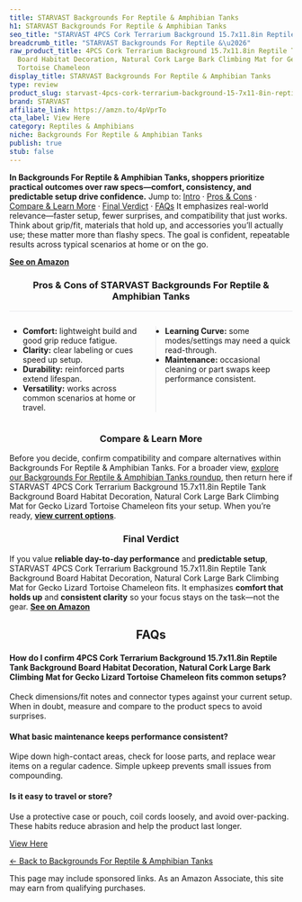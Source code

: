 ```yaml
---
title: STARVAST Backgrounds For Reptile & Amphibian Tanks
h1: STARVAST Backgrounds For Reptile & Amphibian Tanks
seo_title: "STARVAST 4PCS Cork Terrarium Background 15.7x11.8in Reptile\u2026"
breadcrumb_title: "STARVAST Backgrounds For Reptile &\u2026"
raw_product_title: 4PCS Cork Terrarium Background 15.7x11.8in Reptile Tank Background
  Board Habitat Decoration, Natural Cork Large Bark Climbing Mat for Gecko Lizard
  Tortoise Chameleon
display_title: STARVAST Backgrounds For Reptile & Amphibian Tanks
type: review
product_slug: starvast-4pcs-cork-terrarium-background-15-7x11-8in-reptile-tank-backgr-0f5649a1
brand: STARVAST
affiliate_link: https://amzn.to/4pVprTo
cta_label: View Here
category: Reptiles & Amphibians
niche: Backgrounds For Reptile & Amphibian Tanks
publish: true
stub: false
---
```


<div id="intro" class="full-width"><p><strong>In Backgrounds For Reptile & Amphibian Tanks, shoppers prioritize practical outcomes over raw specs&mdash;comfort, consistency, and predictable setup drive confidence.</strong> Jump to: <a href="#intro">Intro</a> · <a href="#pros-cons">Pros &amp; Cons</a> · <a href="#compare-more">Compare &amp; Learn More</a> · <a href="#verdict">Final Verdict</a> · <a href="#faqs">FAQs</a> It emphasizes real-world relevance&mdash;faster setup, fewer surprises, and compatibility that just works. Think about grip/fit, materials that hold up, and accessories you’ll actually use; these matter more than flashy specs. The goal is confident, repeatable results across typical scenarios at home or on the go.</p><p><a href="https://amzn.to/4pVprTo" rel="nofollow sponsored noopener" target="_blank"><strong>See on Amazon</strong></a></p></div>
<h3 id="pros-cons" style="text-align:center;">Pros &amp; Cons of STARVAST Backgrounds For Reptile & Amphibian Tanks</h3>
<div class="pc-grid" style="display:grid;grid-template-columns:1fr 1fr;gap:16px;border-top:1px solid #e5e7eb;padding-top:12px;">
  <ul>
    <li><strong>Comfort:</strong> lightweight build and good grip reduce fatigue.</li>
    <li><strong>Clarity:</strong> clear labeling or cues speed up setup.</li>
    <li><strong>Durability:</strong> reinforced parts extend lifespan.</li>
    <li><strong>Versatility:</strong> works across common scenarios at home or travel.</li>
  </ul>
  <ul style="border-left:1px solid #e5e7eb;padding-left:16px;">
    <li><strong>Learning Curve:</strong> some modes/settings may need a quick read-through.</li>
    <li><strong>Maintenance:</strong> occasional cleaning or part swaps keep performance consistent.</li>
  </ul>
</div>


<h3 id="compare-more" style="text-align:center;">Compare &amp; Learn More</h3>
<p>Before you decide, confirm compatibility and compare alternatives within Backgrounds For Reptile & Amphibian Tanks. For a broader view, <a href="#">explore our Backgrounds For Reptile & Amphibian Tanks roundup</a>, then return here if STARVAST 4PCS Cork Terrarium Background 15.7x11.8in Reptile Tank Background Board Habitat Decoration, Natural Cork Large Bark Climbing Mat for Gecko Lizard Tortoise Chameleon fits your setup. When you’re ready, <a href="https://amzn.to/4pVprTo" rel="nofollow sponsored noopener" target="_blank"><strong>view current options</strong></a>.</p>

<h3 id="verdict" style="text-align:center;">Final Verdict</h3>
<p>If you value <strong>reliable day-to-day performance</strong> and <strong>predictable setup</strong>, STARVAST 4PCS Cork Terrarium Background 15.7x11.8in Reptile Tank Background Board Habitat Decoration, Natural Cork Large Bark Climbing Mat for Gecko Lizard Tortoise Chameleon fits. It emphasizes <strong>comfort that holds up</strong> and <strong>consistent clarity</strong> so your focus stays on the task&mdash;not the gear. <a href="https://amzn.to/4pVprTo" rel="nofollow sponsored noopener" target="_blank"><strong>See on Amazon</strong></a></p>

<h2 id="faqs" style="text-align:center;">FAQs</h2>
<h4><strong>How do I confirm 4PCS Cork Terrarium Background 15.7x11.8in Reptile Tank Background Board Habitat Decoration, Natural Cork Large Bark Climbing Mat for Gecko Lizard Tortoise Chameleon fits common setups?</strong></h4>
<p>Check dimensions/fit notes and connector types against your current setup. When in doubt, measure and compare to the product specs to avoid surprises.</p>
<h4><strong>What basic maintenance keeps performance consistent?</strong></h4>
<p>Wipe down high-contact areas, check for loose parts, and replace wear items on a regular cadence. Simple upkeep prevents small issues from compounding.</p>
<h4><strong>Is it easy to travel or store?</strong></h4>
<p>Use a protective case or pouch, coil cords loosely, and avoid over-packing. These habits reduce abrasion and help the product last longer.</p>

<p><a class="btn" href="https://amzn.to/4pVprTo" target="_blank" rel="nofollow sponsored noopener">View Here</a></p>
<p><a href="/roundups/reptiles-amphibians/backgrounds-for-reptile-amphibian-tanks/">← Back to Backgrounds For Reptile & Amphibian Tanks</a></p>
<aside class="disclosure">This page may include sponsored links. As an Amazon Associate, this site may earn from qualifying purchases.</aside>
